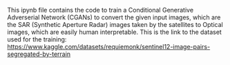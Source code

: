 This ipynb file contains the code to train a Conditional Generative Adverserial Network (CGANs) to convert the given input images, which are the SAR (Synthetic Aperture Radar) images taken by the satellites to Optical images, which are easily human interpretable. 
This is the link to the dataset used for the training: https://www.kaggle.com/datasets/requiemonk/sentinel12-image-pairs-segregated-by-terrain
